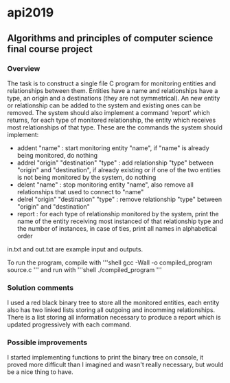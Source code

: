 # api2019
## Algorithms and principles of computer science final course project
### Overview
The task is to construct a single file C program for monitoring entities and relationships between them. Entities have a name and relationships have a type, an origin and a destinations (they are not symmetrical). An new entity or relationship can be added to the system and existing ones can be removed. The system should also implement a command 'report' which returns, for each type of monitored relationship, the entity which receives most relationships of that type.
These are the commands the system should implement:
* addent "name" : start monitoring entity "name", if "name" is already being monitored, do nothing
* addrel "origin" "destination" "type" : add relationship "type" between "origin" and "destination", if already existing or if one of the two entities is not being monitored by the system, do nothing
* delent "name" : stop monitoring entity "name", also remove all relationships that used to connect to "name"
* delrel "origin" "destination" "type" : remove relationship "type" between "origin" and "destination"
* report : for each type of relationship monitored by the system, print the name of the entity receiving most instanced of that relationship type and the number of instances, in case of ties, print all names in alphabetical order

in.txt and out.txt are example input and outputs.

To run the program, compile with
'''shell
gcc -Wall -o compiled_program source.c
'''
and run with
'''shell
./compiled_program
'''

### Solution comments
I used a red black binary tree to store all the monitored entities, each entity also has two linked lists storing all outgoing and incomming relationships. There is a list storing all information necessary to produce a report which is updated progressively with each command.

### Possible improvements
I started implementing functions to print the binary tree on console, it proved more difficult than I imagined and wasn't really necessary, but would be a nice thing to have.
